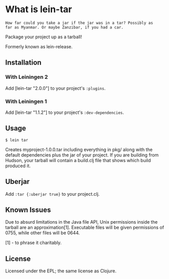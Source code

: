 # What is lein-tar

    How far could you take a jar if the jar was in a tar? Possibly as
    far as Myanmar. Or maybe Zanzibar, if you had a car.

Package your project up as a tarball!

Formerly known as lein-release.


## Installation

### With Leiningen 2

Add [lein-tar "2.0.0"] to your project's `:plugins`.

### With Leiningen 1

Add [lein-tar "1.1.2"] to your project's `:dev-dependencies`.


## Usage

    $ lein tar

Creates myproject-1.0.0.tar including everything in pkg/ along with
the default dependencies plus the jar of your project. If you are
building from Hudson, your tarball will contain a build.clj file that
shows which build produced it.

## Uberjar

Add `:tar {:uberjar true}` to your project.clj.

## Known Issues

Due to absurd limitations in the Java file API, Unix permissions
inside the tarball are an approximation[1]. Executable files will be
given permissions of 0755, while other files will be 0644.

[1] - to phrase it charitably.

## License

Licensed under the EPL; the same license as Clojure.
